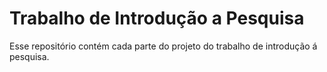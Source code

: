 # Trabalho de Introdução a Pesquisa

Esse repositório contém cada parte do projeto do trabalho de introdução á pesquisa.
